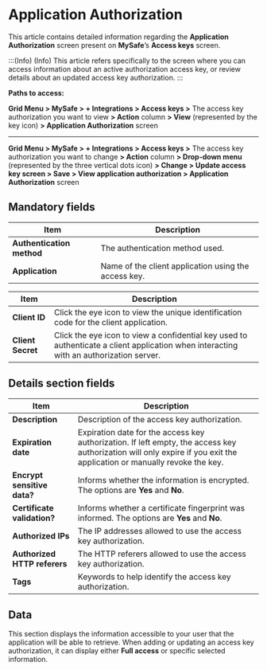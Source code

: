 # Application Authorization

This article contains detailed information regarding the **Application Authorization** screen present on **MySafe**’s **Access keys** screen.

:::(Info) (Info)
This article refers specifically to the screen where you can access information about an active authorization access key, or review details about an updated access key authorization.
:::

**Paths to access:**

**Grid Menu > MySafe > + Integrations > Access keys >** The access key authorization you want to view **> Action** column **> View** (represented by the key icon) **> Application Authorization** screen

---

**Grid Menu > MySafe > + Integrations > Access keys >** The access key authorization you want to change **> Action** column **> Drop-down menu** (represented by the three vertical dots icon) **> Change > Update access key screen > Save > View application authorization  > Application Authorization** screen


## Mandatory fields


| Item | Description |
| --- | --- |
| **Authentication method** | The authentication method used.  |
| **Application** | Name of the client application using the access key. |


| Item | Description |
| --- | --- |
| **Client ID** | Click the eye icon to view the unique identification code for the client application.  |
| **Client Secret** | Click the eye icon to view a confidential key used to authenticate a client application when interacting with an authorization server. |

## Details section fields


| Item | Description |
| --- | --- |
| **Description** | Description of the access key authorization.  |
| **Expiration date** | Expiration date for the access key authorization. If left empty, the access key authorization will only expire if you exit the application or manually revoke the key. |
| **Encrypt sensitive data?** | Informs whether the information is encrypted. The options are **Yes** and **No**. |
| **Certificate validation?** | Informs whether a certificate fingerprint was informed. The options are **Yes** and **No**. |
| **Authorized IPs** | The IP addresses allowed to use the access key authorization.  |
| **Authorized HTTP referers** | The HTTP referers allowed to use the access key authorization. |
| **Tags** | Keywords to help identify the access key authorization. |

## Data
This section displays the information accessible to your user that the application will be able to retrieve. 
When adding or updating an access key authorization, it can display either **Full access** or specific selected information.